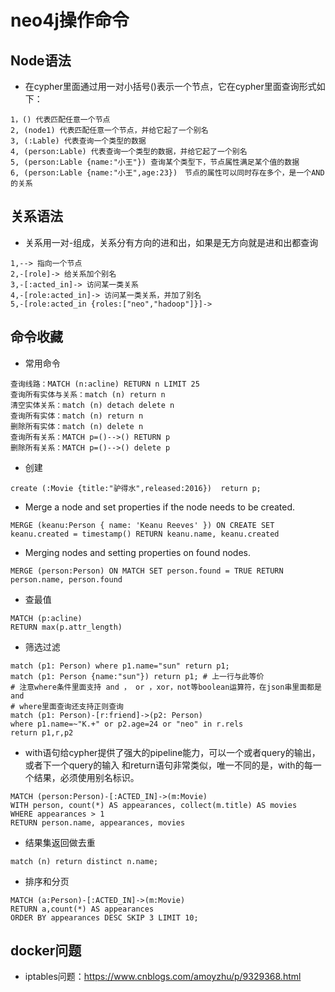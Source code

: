 # neo4j操作命令

## Node语法

- 在cypher里面通过用一对小括号()表示一个节点，它在cypher里面查询形式如下：

~~~wiki
1，() 代表匹配任意一个节点
2, (node1) 代表匹配任意一个节点，并给它起了一个别名
3, (:Lable) 代表查询一个类型的数据
4, (person:Lable) 代表查询一个类型的数据，并给它起了一个别名
5, (person:Lable {name:"小王"}) 查询某个类型下，节点属性满足某个值的数据
6, (person:Lable {name:"小王",age:23})　节点的属性可以同时存在多个，是一个AND的关系
~~~

## 关系语法

- 关系用一对-组成，关系分有方向的进和出，如果是无方向就是进和出都查询

~~~shell
1,--> 指向一个节点
2,-[role]-> 给关系加个别名
3,-[:acted_in]-> 访问某一类关系
4,-[role:acted_in]-> 访问某一类关系，并加了别名
5,-[role:acted_in {roles:["neo","hadoop"]}]->
~~~

## 命令收藏

- 常用命令

~~~wiki
查询线路：MATCH (n:acline) RETURN n LIMIT 25
查询所有实体与关系：match (n) return n
清空实体关系：match (n) detach delete n
查询所有实体：match (n) return n
删除所有实体：match (n) delete n
查询所有关系：MATCH p=()-->() RETURN p
删除所有关系：MATCH p=()-->() delete p
~~~

- 创建

~~~shell
create (:Movie {title:"驴得水",released:2016})  return p;
~~~

- Merge a node and set properties if the node needs to be created.

~~~shell
MERGE (keanu:Person { name: 'Keanu Reeves' }) ON CREATE SET keanu.created = timestamp() RETURN keanu.name, keanu.created
~~~

- Merging nodes and setting properties on found nodes.

~~~shell
MERGE (person:Person) ON MATCH SET person.found = TRUE RETURN person.name, person.found
~~~

- 查最值

~~~shell
MATCH (p:acline)
RETURN max(p.attr_length)
~~~

- 筛选过滤

~~~shell
match (p1: Person) where p1.name="sun" return p1;
match (p1: Person {name:"sun"}) return p1; # 上一行与此等价
# 注意where条件里面支持 and ， or ，xor，not等boolean运算符，在json串里面都是and
# where里面查询还支持正则查询
match (p1: Person)-[r:friend]->(p2: Person) 
where p1.name=~"K.+" or p2.age=24 or "neo" in r.rels 
return p1,r,p2
~~~

- with语句给cypher提供了强大的pipeline能力，可以一个或者query的输出，或者下一个query的输入 和return语句非常类似，唯一不同的是，with的每一个结果，必须使用别名标识。

~~~shell
MATCH (person:Person)-[:ACTED_IN]->(m:Movie)
WITH person, count(*) AS appearances, collect(m.title) AS movies
WHERE appearances > 1
RETURN person.name, appearances, movies
~~~

- 结果集返回做去重

~~~shell
match (n) return distinct n.name;
~~~

- 排序和分页

~~~shell
MATCH (a:Person)-[:ACTED_IN]->(m:Movie)
RETURN a,count(*) AS appearances
ORDER BY appearances DESC SKIP 3 LIMIT 10;
~~~

## docker问题

- iptables问题：https://www.cnblogs.com/amoyzhu/p/9329368.html
